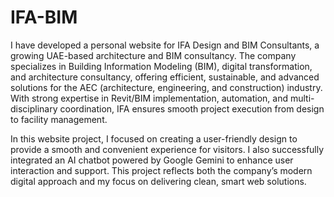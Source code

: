 # IFA-BIM
I have developed a personal website for IFA Design and BIM Consultants, a growing UAE-based architecture and BIM consultancy. The company specializes in Building Information Modeling (BIM), digital transformation, and architecture consultancy, offering efficient, sustainable, and advanced solutions for the AEC (architecture, engineering, and construction) industry. With strong expertise in Revit/BIM implementation, automation, and multi-disciplinary coordination, IFA ensures smooth project execution from design to facility management.

In this website project, I focused on creating a user-friendly design to provide a smooth and convenient experience for visitors. I also successfully integrated an AI chatbot powered by Google Gemini to enhance user interaction and support. This project reflects both the company’s modern digital approach and my focus on delivering clean, smart web solutions.


